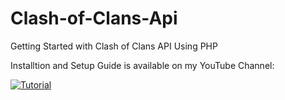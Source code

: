 # Clash-of-Clans-Api
Getting Started with Clash of Clans API Using PHP

Installtion and Setup Guide is available on my YouTube Channel:

[![Tutorial](https://github.com/KingCobra2018/Clash-of-Clans-Api/blob/master/thumbnail.png)](https://www.youtube.com/watch?v=0OissK4-sRM "Tutorial")
